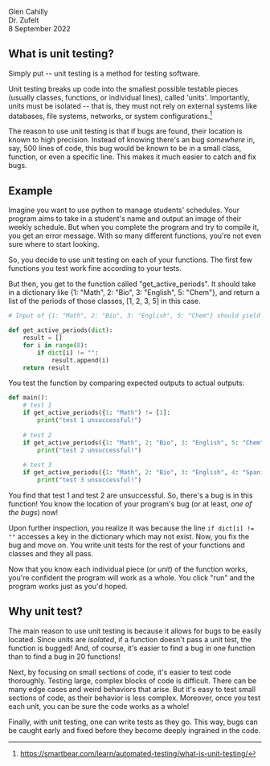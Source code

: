 Glen Cahilly \
Dr. Zufelt \
8 September 2022

## What is unit testing?
Simply put -- unit testing is a method for testing software.

Unit testing breaks up code into the smallest possible testable pieces (usually classes, functions, or individual lines), called 'units'. Importantly, units must be isolated -- that is, they must not rely on external systems like databases, file systems, networks, or system configurations.[^1]

The reason to use unit testing is that if bugs are found, their location is known to high precision. Instead of knowing there's an bug *somewhere* in, say, 500 lines of code, this bug would be known to be in a small class, function, or even a specific line. This makes it much easier to catch and fix bugs.

## Example

Imagine you want to use python to manage students' schedules. Your program aims to take in a student's name and output an image of their weekly schedule. But when you complete the program and try to compile it, you get an error message. With so many different functions, you're not even sure where to start looking. 

So, you decide to use unit testing on each of your functions. The first few functions you test work fine according to your tests.

But then, you get to the function called "get_active_periods". It should take in a dictionary like {1: "Math", 2: "Bio", 3: "English", 5: "Chem"}, and return a list of the periods of those classes, [1, 2, 3, 5] in this case.

```python
# Input of {1: "Math", 2: "Bio", 3: "English", 5: "Chem"} should yield output of [1, 2, 3, 5], as the student has classes in periods 1, 2, 3, and 5.

def get_active_periods(dict): 
    result = []
    for i in range(8):
        if dict[i] != "":
            result.append(i)
    return result
```

You test the function by comparing expected outputs to actual outputs:

```python
def main():
    # test 1
    if get_active_periods({1: "Math") != [1]:
        print("test 1 unsuccessful!")
    
    # test 2
    if get_active_periods({1: "Math", 2: "Bio", 3: "English", 5: "Chem"}) != [1, 2, 3, 5]:
        print("test 2 unsuccessful!")
        
    # test 3
    if get_active_periods({1: "Math", 2: "Bio", 3: "English", 4: "Spanish", 5: "Chem", 6: "History", 7: "Physics"}) != [1, 2, 3, 4, 5, 6, 7]:
        print("test 3 unsuccessful!")
```
You find that test 1 and test 2 are unsuccessful. So, there's a bug is in this function! You know the location of your program's bug (or at least, *one of the bugs*) now!

Upon further inspection, you realize it was because the line ```if dict[i] != ""``` accesses a key in the dictionary which may not exist. Now, you fix the bug and move on. You write unit tests for the rest of your functions and classes and they all pass. 

Now that you know each individual piece (or *unit*) of the function works, you're confident the program will work as a whole. You click "run" and the program works just as you'd hoped.

## Why unit test?

The main reason to use unit testing is because it allows for bugs to be easily located. Since units are *isolated*, if a function doesn't pass a unit test, the function is bugged! And, of course, it's easier to find a bug in one function than to find a bug in 20 functions!

Next, by focusing on small sections of code, it's easier to test code thoroughly. Testing large, complex blocks of code is difficult. There can be many edge cases and weird behaviors that arise. But it's easy to test small sections of code, as their behavior is less complex. Moreover, once you test each unit, you can be sure the code works as a whole!

Finally, with unit testing, one can write tests as they go. This way, bugs can be caught early and fixed before they become deeply ingrained in the code. 

[^1]: https://smartbear.com/learn/automated-testing/what-is-unit-testing/
